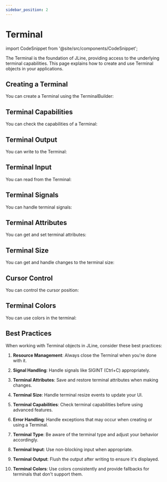 ```yaml
---
sidebar_position: 2
---
```


# Terminal

import CodeSnippet from '@site/src/components/CodeSnippet';

The Terminal is the foundation of JLine, providing access to the underlying terminal capabilities. This page explains how to create and use Terminal objects in your applications.

## Creating a Terminal

You can create a Terminal using the TerminalBuilder:

<CodeSnippet name="TerminalCreationExample" />

## Terminal Capabilities

You can check the capabilities of a Terminal:

<CodeSnippet name="TerminalCapabilitiesExample" />

## Terminal Output

You can write to the Terminal:

<CodeSnippet name="TerminalOutputExample" />

## Terminal Input

You can read from the Terminal:

<CodeSnippet name="TerminalInputExample" />

## Terminal Signals

You can handle terminal signals:

<CodeSnippet name="TerminalSignalsExample" />

## Terminal Attributes

You can get and set terminal attributes:

<CodeSnippet name="TerminalAttributesExample" />

## Terminal Size

You can get and handle changes to the terminal size:

<CodeSnippet name="TerminalSizeExample" />

## Cursor Control

You can control the cursor position:

<CodeSnippet name="TerminalCursorExample" />

## Terminal Colors

You can use colors in the terminal:

<CodeSnippet name="TerminalColorsExample" />

## Best Practices

When working with Terminal objects in JLine, consider these best practices:

1. **Resource Management**: Always close the Terminal when you're done with it.

2. **Signal Handling**: Handle signals like SIGINT (Ctrl+C) appropriately.

3. **Terminal Attributes**: Save and restore terminal attributes when making changes.

4. **Terminal Size**: Handle terminal resize events to update your UI.

5. **Terminal Capabilities**: Check terminal capabilities before using advanced features.

6. **Error Handling**: Handle exceptions that may occur when creating or using a Terminal.

7. **Terminal Type**: Be aware of the terminal type and adjust your behavior accordingly.

8. **Terminal Input**: Use non-blocking input when appropriate.

9. **Terminal Output**: Flush the output after writing to ensure it's displayed.

10. **Terminal Colors**: Use colors consistently and provide fallbacks for terminals that don't support them.

